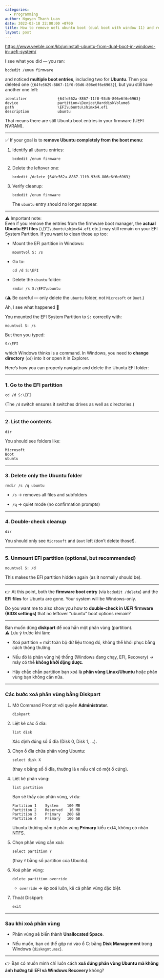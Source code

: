 ```yaml
---
categories:
  - Programming
author: Nguyen Thanh Luan
date: 2022-03-18 22:00:00 +0700
title: How to remove uefi ubuntu boot (dual boot with window 11) and remove a disk or a partition
layout: post
---
```

https://www.veeble.com/kb/uninstall-ubuntu-from-dual-boot-in-windows-in-uefi-system/

I see what you did — you ran:

```
bcdedit /enum firmware
```

and noticed **multiple boot entries**, including two for **Ubuntu**. Then you deleted one (`{64fe5629-8867-11f0-93d6-806e6f6e6963}`), but you still have another one left:

```
identifier              {64fe562a-8867-11f0-93d6-806e6f6e6963}
device                  partition=\Device\HarddiskVolume6
path                    \EFI\ubuntu\shimx64.efi
description             ubuntu
```

That means there are still Ubuntu boot entries in your firmware (UEFI NVRAM).

---

✅ If your goal is to **remove Ubuntu completely from the boot menu**:

1. Identify all `ubuntu` entries:
    
    ```
    bcdedit /enum firmware
    ```
    
2. Delete the leftover one:
    
    ```
    bcdedit /delete {64fe562a-8867-11f0-93d6-806e6f6e6963}
    ```
    
3. Verify cleanup:
    
    ```
    bcdedit /enum firmware
    ```
    
    The `ubuntu` entry should no longer appear.
    

---

⚠️ Important note:  
Even if you remove the entries from the firmware boot manager, the **actual Ubuntu EFI files** (`\EFI\ubuntu\shimx64.efi` etc.) may still remain on your EFI System Partition. If you want to clean those up too:

- Mount the EFI partition in Windows:
    
    ```
    mountvol S: /s
    ```
    
- Go to:
    
    ```
	cd /d S:\EFI
    ```
    
- Delete the `ubuntu` folder:
    
    ```
    rmdir /s S:\EFI\ubuntu
    ```
    

(⚠️ Be careful — only delete the `ubuntu` folder, not `Microsoft` or `Boot`.)

Ah, I see what happened 🙂

You mounted the EFI System Partition to `S:` correctly with:

```
mountvol S: /s
```

But then you typed:

```
S:\EFI
```

which Windows thinks is a command. In Windows, you need to **change directory** (`cd`) into it or open it in Explorer.

Here’s how you can properly navigate and delete the Ubuntu EFI folder:

---

### 1. Go to the EFI partition

```
cd /d S:\EFI
```

(The `/d` switch ensures it switches drives as well as directories.)

---

### 2. List the contents

```
dir
```

You should see folders like:

```
Microsoft
Boot
ubuntu
```

---

### 3. Delete only the Ubuntu folder

```
rmdir /s /q ubuntu
```

- `/s` → removes all files and subfolders
    
- `/q` → quiet mode (no confirmation prompts)
    

---

### 4. Double-check cleanup

```
dir
```

You should only see `Microsoft` and `Boot` left (don’t delete those!).

---

### 5. Unmount EFI partition (optional, but recommended)

```
mountvol S: /d
```

This makes the EFI partition hidden again (as it normally should be).

---

👉 At this point, both the **firmware boot entry** (via `bcdedit /delete`) and the **EFI files** for Ubuntu are gone. Your system will be Windows-only.

Do you want me to also show you how to **double-check in UEFI firmware (BIOS settings)** that no leftover “ubuntu” boot options remain?


---


Bạn muốn dùng **diskpart** để xoá hẳn một phân vùng (partition).  
⚠️ Lưu ý trước khi làm:

- Xoá partition = mất toàn bộ dữ liệu trong đó, không thể khôi phục bằng cách thông thường.
    
- Nếu đó là phân vùng hệ thống (Windows đang chạy, EFI, Recovery) → máy có thể **không khởi động được**.
    
- Hãy chắc chắn partition bạn xoá là **phân vùng Linux/Ubuntu** hoặc phân vùng bạn không cần nữa.
    

---

### Các bước xoá phân vùng bằng Diskpart

1. Mở Command Prompt với quyền **Administrator**.
    
    ```
    diskpart
    ```
    
2. Liệt kê các ổ đĩa:
    
    ```
    list disk
    ```
    
    Xác định đúng số ổ đĩa (Disk 0, Disk 1, …).
    
3. Chọn ổ đĩa chứa phân vùng Ubuntu:
    
    ```
    select disk X
    ```
    
    (thay `X` bằng số ổ đĩa, thường là `0` nếu chỉ có một ổ cứng).
    
4. Liệt kê phân vùng:
    
    ```
    list partition
    ```
    
    Bạn sẽ thấy các phân vùng, ví dụ:
    
    ```
    Partition 1    System    100 MB
    Partition 2    Reserved   16 MB
    Partition 3    Primary   200 GB
    Partition 4    Primary   100 GB
    ```
    
    Ubuntu thường nằm ở phân vùng **Primary** kiểu ext4, không có nhãn NTFS.
    
5. Chọn phân vùng cần xoá:
    
    ```
    select partition Y
    ```
    
    (thay `Y` bằng số partition của Ubuntu).
    
6. Xoá phân vùng:
    
    ```
    delete partition override
    ```
    
    - `override` → ép xoá luôn, kể cả phân vùng đặc biệt.
        
7. Thoát Diskpart:
    
    ```
    exit
    ```
    

---

### Sau khi xoá phân vùng

- Phân vùng sẽ biến thành **Unallocated Space**.
    
- Nếu muốn, bạn có thể gộp nó vào ổ C: bằng **Disk Management** trong Windows (`diskmgmt.msc`).
    

---

👉 Bạn có muốn mình chỉ luôn cách **xoá đúng phân vùng Ubuntu mà không ảnh hưởng tới EFI và Windows Recovery** không?